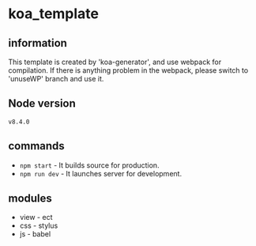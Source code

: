 # koa_template

## information
This template is created by 'koa-generator', and use webpack for compilation.
If there is anything problem in the webpack, please switch to 'unuseWP' branch and use it.


## Node version
`v8.4.0`

## commands
- `npm start` - It builds source for production.
- `npm run dev` - It launches server for development.

## modules
- view - ect
- css - stylus
- js - babel
